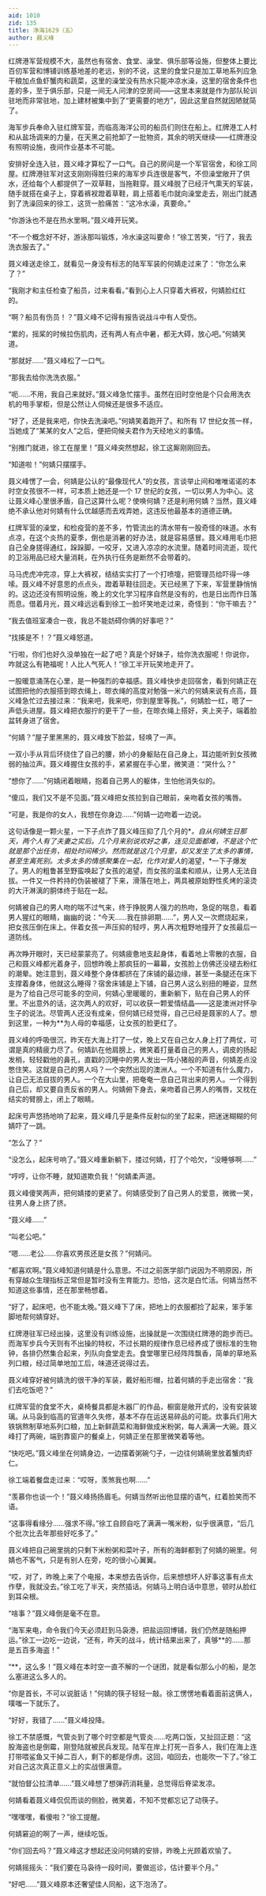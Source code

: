 ```yaml
---
aid: 1010
zid: 135
title: 净海1629（五）
author: 聂义峰
---
```


红牌港军营规模不大，虽然也有宿舍、食堂、澡堂、俱乐部等设施，但整体上要比百仞军营和博铺训练基地差的老远，别的不说，这里的食堂只是加工草地系列应急干粮加点鱼虾蟹肉和蔬菜，这里的澡堂没有热水只能冲凉水澡，这里的宿舍条件也差的多，至于俱乐部，只是一间无人问津的空房间——这里本来就是作为部队轮训驻地而非常驻地，加上建材被集中到了“更需要的地方”，因此这里自然就因陋就简了。

海军步兵奉命入驻红牌军营，而临高海洋公司的船员们则住在船上。红牌港工人村和从盐场调来的力量，在天黑之前抢卸了一批物资，其余的明天继续——红牌港没有照明设施，夜间作业基本不可能。

安排好全连入驻，聂义峰才算松了一口气。自己的房间是一个军官宿舍，和徐工同屋。红牌港驻军对这支刚刚得胜归来的海军步兵连很是客气，不但澡堂敞开了供水，还给每个人都提供了一双草鞋，当拖鞋穿。聂义峰脱了已经汗气熏天的军装，随手就搭在桌子上，穿着裤衩蹬着草鞋，肩上搭着毛巾就向澡堂走去，刚出门就遇到了洗澡回来的徐工，这货一脸痛苦：“这冷水澡，真要命。”

“你游泳也不是在热水里啊。”聂义峰开玩笑。

“不一个概念好不好，游泳那叫锻炼，冷水澡这叫要命！”徐工苦笑，“行了，我去洗衣服去了。”

聂义峰送走徐工，就看见一身没有标志的陆军军装的何婧走过来了：“你怎么来了？”

“我刚才和主任检查了船员，过来看看。”看到心上人只穿着大裤衩，何婧脸红红的。

“啊？船员有伤员！？”聂义峰不记得有报告说战斗中有人受伤。

“累的，摇桨的时候拉伤肌肉，还有两人有点中暑，都无大碍，放心吧。”何婧笑道。

“那就好……”聂义峰松了一口气。

“那我去给你洗洗衣服。”

“呃……不用，我自己来就好。”聂义峰急忙摆手。虽然在旧时空他是个只会用洗衣机的甩手掌柜，但是公然让人伺候还是很多不适应。

“好了，还是我来吧，你快去洗澡吧。”何婧笑着跑开了。和所有 17 世纪女孩一样，当她成了“某某的女人”之后，便把伺候夫君作为天经地义的事情。

“别推门就进，徐工在屋里！”聂义峰突然想起，徐工这厮刚刚回去。

“知道啦！”何婧只摆摆手。

聂义峰愣了一会，何婧是公认的“最像现代人”的女孩，言谈举止间和唯唯诺诺的本时空女孩很不一样，可本质上她还是一个 17 世纪的女孩，一切以男人为中心。这让聂义峰心里很矛盾，自己这算什么呢？使唤何婧？还是利用何婧？当然，聂义峰绝不承认他对何婧有什么优越感而去戏弄她，这违反他最基本的道德正确。

红牌军营的澡堂，和检疫营的差不多，竹管流出的清水带有一股奇怪的味道。水有点凉，在这个炎热的夏季，倒也是消暑的好办法，就是容易感冒。聂义峰用毛巾把自己全身搓得通红，跺跺脚，一咬牙，又进入凉凉的水流里。随着时间流逝，现代的卫浴用品已经大量消耗，在外执行任务是断然不会带着的。

马马虎虎冲完凉，穿上大裤衩，结结实实打了一个打喷嚏，把管理员给吓得一哆嗦。聂义峰不好意思的点点头，蹬着草鞋往回走。天已经黑了下来，军营里静悄悄的。这边还没有照明设施，晚上的文化学习程序自然是没有的，也是日出而作日落而息。借着月光，聂义峰远远看到徐工一脸坏笑地走过来，奇怪到：“你干嘛去？”

“我去值班室凑合一夜，我总不能妨碍你俩的好事吧？”

“找揍是不！？”聂义峰怒道。

“行啦，你们也好久没单独在一起了吧？真是个好妹子，给你洗衣服呢！你说你，咋就这么有艳福呢！人比人气死人！”徐工半开玩笑地走开了。

一股暖意涌荡在心里，是一种强烈的幸福感。聂义峰快步走回宿舍，看到何婧正在试图把他的衣服搭到晾衣绳上，晾衣绳的高度对勉强一米六的何婧来说有点高，聂义峰急忙过去接过来：“我来吧，我来吧，你到屋里等我。”，何婧脸一红，嗯了一声低头进屋。聂义峰把衣服拧的更干了一些，在晾衣绳上搭好，夹上夹子，端着脸盆转身进了宿舍。

“何婧？”屋子里黑黑的，聂义峰放下脸盆，轻唤了一声。

一双小手从背后环绕住了自己的腰，娇小的身躯贴在自己身上，耳边能听到女孩微弱的抽泣声。聂义峰握住女孩的手，紧紧握在手心里，微笑道：“哭什么？”

“想你了……”何婧闭着眼睛，抱着自己男人的躯体，生怕他消失似的。

“傻瓜，我们又不是不见面。”聂义峰把女孩拉到自己眼前，亲吻着女孩的嘴唇。

“可是，我是你的女人，我想在你身边……”何婧一边吻着一边说。

这句话像是一颗火星，一下子点炸了聂义峰压抑了几个月的\**。自从何婧生日那天，两个人有了夫妻之实后。几个月来别说欢好之事，连见见面都难，不是这个忙就是那个出任务，相处时间稀少。然而就是这几个月里，却又发生了太多的事情，甚至生离死别。太多太多的情感聚集在一起，化作对爱人*的渴望，\*一下子爆发了。男人的粗鲁甚至野蛮唤起了女孩的渴望，而女孩的温柔和顺从，让男人无法自拔。一件又一件矜持的伪装被褪了下来，滑落在地上，两具被原始野性炙烤的滚烫的大汗淋漓的胴体终于贴在一起。

何婧被自己的男人吻的喘不过气来，终于挣脱男人强力的热吻，急促的喘息，看着男人猩红的眼睛，幽幽的说：“今天……我在排卵期……”，男人又一次燃烧起来，把女孩压倒在床上。伴着女孩一声压抑的轻哼，男人再次粗野地撞开了女孩最后一道防线。

再次睁开眼时，天已经蒙蒙亮了。何婧疲惫地支起身体，看着地上零散的衣服，自己和聂义峰都光着身子，回想昨晚上那疯狂的一幕幕，女孩脸上仿佛还没褪去粉红的潮晕。她注意到，聂义峰整个身体都挤在了床铺的最边缘，甚至一条腿还在床下支撑着身体，他就这么睡得？宿舍床铺是上下铺，自己男人这么别扭的睡姿，显然是为了给自己尽可能多的空间，何婧心里暖暖的，重新躺下，贴在自己男人的怀里。不出意外的话，这次两人的欢好，可以收获一颗爱情结晶——这是澳洲对怀孕生子的说法。尽管两人还没有成亲，但何婧已经觉得，自己已经是聂家的人了。想到这里，一种为\*\*为人母的幸福感，让女孩的脸更红了。

聂义峰的呼吸很沉，昨天在大海上打了一仗，晚上又在自己女人身上打了两仗，可谓是真的精疲力尽了。何婧趴在他肩膀上，微笑着打量着自己的男人，调皮的扬起发梢，轻轻戳他的鼻孔，直戳的沉睡中的男人发出一阵小猪般的声音，何婧差点没憋住笑。这就是自己的男人吗？一个突然出现的澳洲人。一个不知道有什么魔力，让自己无法自拔的男人。一个在大山里，把奄奄一息自己背出来的男人。一个得到自己后，却又要自责反省的男人。何婧俯下身去，亲吻着自己男人的嘴唇，又枕在结实的臂膀上，闭上了眼睛。

起床号声悠扬地响了起来，聂义峰几乎是条件反射似的坐了起来，把迷迷糊糊的何婧吓了一跳。

“怎么了？”

“没怎么，起床号响了。”聂义峰重新躺下，搂过何婧，打了个哈欠，“没睡够啊……”

“哼哼，让你不睡，就知道欺负我！”何婧柔声道。

聂义峰傻笑两声，把何婧搂的更紧了。何婧感受到了自己男人的爱意，微微一笑，往男人身上挤了挤。

“聂义峰……”

“叫老公吧。”

“嗯……老公……你喜欢男孩还是女孩？”何婧问。

“都喜欢啊。”聂义峰知道何婧是什么意思。不过之前医学部门说因为不明原因，所有穿越众生理指标正常但是暂时没有生育能力。恐怕，这次是白忙活。何婧当然不知道这些事情，还在那里畅想着。

“好了，起床吧，也不能太晚。”聂义峰下了床，把地上的衣服都捡了起来，笨手笨脚地帮何婧穿好。

红牌港驻军已经出操，这里没有训练设施，出操就是一次围绕红牌港的跑步而已。而海军步兵今天则有不出操的特权，不过长期的规律作息已经养成了很标准的生物钟，各排仍然集合起来，列队向食堂走去。食堂哪里已经阵阵飘香，简单的草地系列口粮，经过简单地加工后，味道还说得过去。

聂义峰穿好被何婧洗的很干净的军装，戴好船形帽，拉着何婧的手走出宿舍：“我们去吃饭吧？”

红牌军营的食堂不大，桌椅餐具都是木器厂的作品，橱窗是敞开式的，没有安装玻璃。从马袅到临高的官道年久失修，基本不存在运送易碎品的可能。炊事兵们用大铁锅熬制草地系列口粮，加上新鲜蔬菜和海鲜做成米粉粥，每人满满一大碗。聂义峰打了两碗，端到靠窗户的餐桌上，何婧正坐在那里微笑着等他。

“快吃吧。”聂义峰坐在何婧身边，一边摆着粥碗勺子，一边往何婧碗里放着蟹肉虾仁。

徐工端着餐盘走过来：“哎呀，羡煞我也啊……”

“羡慕你也谈一个！”聂义峰扬扬眉毛。何婧当然听出他显摆的语气，红着脸笑而不语。

“这事得看缘分……强求不得。”徐工自顾自吃了满满一嘴米粉，似乎很满意，“后几个批次比去年那些好吃多了。”

聂义峰把自己碗里挑的只剩下米粉粥和菜叶子，所有的海鲜都到了何婧的碗里。何婧也不客气，只是有别人在旁，吃的很小心翼翼。

“哎，对了，昨晚上来了个电报，本来想去告诉你，后来想想坏人好事这事有点太作孽，我就没去。”徐工吃了半天，突然插话。何婧马上明白话中意思，顿时从脸红到耳朵根。

“啥事？”聂义峰倒是毫不在意。

“海军来电，命令我们今天必须赶到马袅港，把盐运回博铺，我们仍然是随船押运。”徐工一边吃一边说，“还有，昨天的战斗，统计结果出来了，真够\*\*的……那是五百多海盗！”

“\*\*，这么多！”聂义峰在本时空一直不解的一个谜团，就是看似那么小的船，是怎么塞进这么多人的。

“你是首长，不可以说脏话！”何婧的筷子轻轻一敲。徐工愣愣地看着面前这俩人，噗嗤一下就乐了。

“好好，我错了……”聂义峰投降。

徐工不禁感慨，气管炎到了哪个时空都是气管炎……吃两口饭，又扯回正题：“这股海盗也是倒霉，刚登陆就被民兵发现。陆军在岸上打死一百多人，我们在海上连打带喂鲨鱼又干掉二百人，剩下的都是俘虏。这回，咱回去，也能吹一下了。”徐工对自己这次真正意义上的实战很满意。

“就怕督公拉清单……”聂义峰想了想弹药消耗量，总觉得后脊梁发凉。

何婧看着聂义峰侃侃而谈的侧脸，微笑着，不知不觉都忘记了动筷子。

“嘿嘿嘿，看傻啦？”徐工提醒。

何婧窘迫的啊了一声，继续吃饭。

“你们回去吗？”聂义峰这才想起还没问何婧的安排，昨晚上光顾着欢愉了。

何婧摇摇头：“我们要在马袅待一段时间，要做巡诊，估计要半个月。”

“好吧……”聂义峰原本还奢望佳人同船，这下泡汤了。
